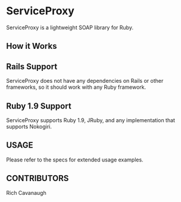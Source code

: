 ServiceProxy
============

ServiceProxy is a lightweight SOAP library for Ruby. 

How it Works
------------

Rails Support
-------------

ServiceProxy does not have any dependencies on Rails or other frameworks, so it should
work with any Ruby framework.

Ruby 1.9 Support
----------------

ServiceProxy supports Ruby 1.9, JRuby, and any implementation that supports Nokogiri.

USAGE
-----

Please refer to the specs for extended usage examples.

CONTRIBUTORS
------------

Rich Cavanaugh
